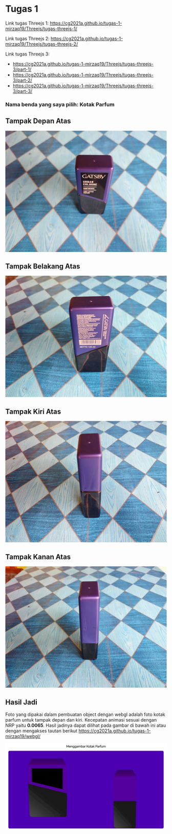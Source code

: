 # Tugas 1

Link tugas Threejs 1: https://cg2021a.github.io/tugas-1-mirzaq19/Threejs/tugas-threejs-1/

Link tugas Threejs 2: https://cg2021a.github.io/tugas-1-mirzaq19/Threejs/tugas-threejs-2/

Link tugas Threejs 3:

- https://cg2021a.github.io/tugas-1-mirzaq19/Threejs/tugas-threejs-3/part-1/
- https://cg2021a.github.io/tugas-1-mirzaq19/Threejs/tugas-threejs-3/part-2/
- https://cg2021a.github.io/tugas-1-mirzaq19/Threejs/tugas-threejs-3/part-3/

### Nama benda yang saya pilih: **Kotak Parfum**

## Tampak Depan Atas

![Tampakdepan](./images/depan.jpg)

## Tampak Belakang Atas

![Tampakbelakang](./images/belakang.jpg)

## Tampak Kiri Atas

![Tampakkiri](./images/kiri.jpg)

## Tampak Kanan Atas

![Tampakkanan](./images/kanan.jpg)

## Hasil Jadi

Foto yang dipakai dalam pembuatan object dengan webgl adalah foto kotak parfum untuk tampak depan dan kiri. Kecepatan animasi sesuai dengan NRP yaitu **0.0065**. Hasil jadinya dapat dilihat pada gambar di bawah ini atau dengan mengakses tautan berikut https://cg2021a.github.io/tugas-1-mirzaq19/webgl/

![HasilJadi](./images/hasil-tugas1.gif)
